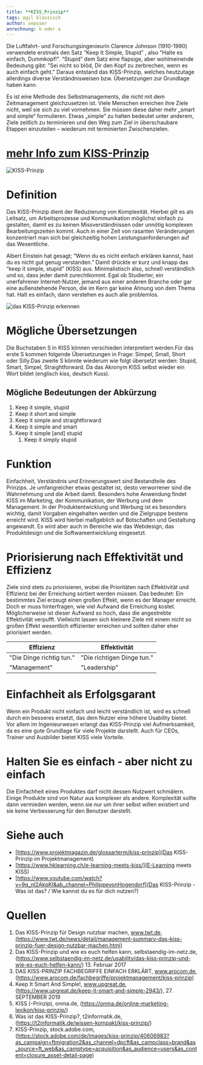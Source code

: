 ```yaml
---
title: **KISS_Prinzip**
tags: agil klassisch
author: seposer
anrechnung: k oder a
---
```



Die Luftfahrt- und Forschungsingenieurin Clarence Johnson (1910-1990) verwendete erstmals den Satz “Keep It Simple, Stupid” , also "Halte es einfach, Dummkopf!". “Stupid” dem Satz eine flapsige, aber wohlmeinende Bedeutung gibt: "Sei nicht so blöd, Dir den Kopf zu zerbrechen, wenn es auch einfach geht." Daraus entstand das KISS-Prinzip, welches heutzutage allerdings diverse Verständnisweisen bzw. Übersetzungen zur Grundlage haben kann.

Es ist eine Methode des Selbstmanagements, die nicht mit dem Zeitmanagement gleichzusetzen ist. Viele Menschen erreichen ihre Ziele nicht, weil sie sich zu viel vornehmen. Sie müssen diese daher mehr „smart and simple“ formulieren. Etwas „simple“ zu halten bedeutet unter anderem, Ziele zeitlich zu terminieren und den Weg zum Ziel in überschaubare Etappen einzuteilen – wiederum mit terminierten Zwischenzielen.


# [mehr Info zum KISS-Prinzip](https://startupwissen.biz/was-bedeutet-eigentlich-kiss/)

![KISS-Prinzip](Desktop/500_F_40606983_EcXZHtkebO0aRseXhnKldBZSuqTTCv7G.jpg)


# **Definition**

Das KISS-Prinzip dient der Reduzierung von Komplexität. Hierbei gilt es als Leitsatz, um Arbeitsprozesse und Kommunikation möglichst einfach zu gestalten, damit es zu keinen Missverständnissen oder unnötig komplexen Bearbeitungszeiten kommt. Auch in einer Zeit von rasanten Veränderungen konzentriert man sich bei gleichzeitig hohen Leistungsanforderungen auf das Wesentliche. 

Albert Einstein hat gesagt; “Wenn du es nicht einfach erklären kannst, hast du es nicht gut genug verstanden.” Damit drückte er kurz und knapp das “keep it simple, stupid” (KISS) aus.
Minimalistisch also, schnell verständlich und so, dass jeder damit zurechtkommt. Egal ob Studierter, ein unerfahrener Internet-Nutzer, jemand aus einer anderen Branche oder gar eine außenstehende Person, die im Kern gar keine Ahnung von dem Thema hat. Halt es einfach, dann verstehen es auch alle problemlos.


![das KISS-Prinzip erkennen](Desktop/kiss-prinzip.png)


# Mögliche Übersetzungen

Die Buchstaben S in KISS können verschieden interpretiert werden.Für das erste S kommen folgende Übersetzungen in Frage: Simpel, Small, Short oder Silly.Das zweite S könnte wiederum wie folgt übersetzt werden: Stupid, Smart, Simpel, Straightforward. Da das Akronym KISS selbst wieder ein Wort bildet (englisch kiss, deutsch Kuss). 

## Mögliche Bedeutungen der Abkürzung

1. Keep it simple, stupid
2. Keep it short and simple 
4. Keep it simple and straightforward 
4. Keep it simple and smart
5. Keep it simple [and] stupid
   1. Keep it simply stupid


# Funktion

Einfachheit, Verständnis und Erinnerungswert sind Bestandteile des Prinzips. Je umfangreicher etwas gestaltet ist, desto verworrener sind die Wahrnehmung und die Arbeit damit. Besonders hohe Anwendung findet KISS im Marketing, der Kommunikation, der Werbung und dem Management. In der Produktentwicklung und Werbung ist es besonders wichtig, damit Vorgaben eingehalten werden und die Zielgruppe bestens erreicht wird. KISS wird hierbei maßgeblich auf Botschaften und Gestaltung angewandt. Es wird aber auch in Bereiche wie das Webdesign, das Produktdesign und die Softwareentwicklung eingesetzt.


# Priorisierung nach Effektivität und Effizienz
Ziele sind stets zu priorisieren, wobei die Prioritäten nach Effektivität und Effizienz bei der Erreichung sortiert werden müssen. Das bedeutet: Ein bestimmtes Ziel erzeugt einen großen Effekt, wenn es der Manager erreicht. Doch er muss hinterfragen, wie viel Aufwand die Erreichung kostet. Möglicherweise ist dieser Aufwand so hoch, dass die angestrebte Effektivität verpufft. Vielleicht lassen sich kleinere Ziele mit einem nicht so großen Effekt wesentlich effizienter erreichen und sollten daher eher priorisiert werden.

| Effizienz                | Effektivität                |
| -------------------------| --------------------------- |
| "Die Dinge richtig tun." | "Die richtigen Dinge tun."  |
| "Management"             | "Leadership"                |


# Einfachheit als Erfolgsgarant

Wenn ein Produkt nicht einfach und leicht verständlich ist, wird es schnell durch ein besseres ersetzt, das dem Nutzer eine höhere Usability bietet. Vor allem im Ingenieurwesen erlangt das KISS-Prinzip viel Aufmerksamkeit, da es eine gute Grundlage für viele Projekte darstellt. Auch für CEOs, Trainer und Ausbilder bietet KISS viele Vorteile.


# Halten Sie es einfach - aber nicht zu einfach

Die Einfachheit eines Produktes darf nicht dessen Nutzwert schmälern. Einige Produkte sind von Natur aus komplexer als andere. Komplexität sollte dann vermieden werden, wenn sie nur um ihrer selbst willen existiert und sie keine Verbesserung für den Benutzer darstellt.


# Siehe auch


* [https://www.projektmagazin.de/glossarterm/kiss-prinzip](Das KISS-Prinzip im Projektmanagement)
* [https://www.hklearning.ch/e-learning-meets-kiss/](E-Learning meets KISS)
* [https://www.youtube.com/watch?v=9q_nI2AkpKI&ab_channel=PhilippevonHogendorf](Das KISS-Prinzip - Was ist das? / Wie kannst du es für dich nutzen?)


# Quellen

1. Das KISS-Prinzip für Design nutzbar machen, www.twt.de,(https://www.twt.de/news/detail/management-summary-das-kiss-prinzip-fuer-design-nutzbar-machen.html)
2. Das KISS-Prinzip und wie es euch helfen kann, selbstaendig-im-netz.de, (https://www.selbstaendig-im-netz.de/usability/das-kiss-prinzip-und-wie-es-euch-helfen-kann/) 13. Februar 2017
3. DAS KISS-PRINZIP FACHBEGRIFFE EINFACH ERKLÄRT, www.arocom.de, (https://www.arocom.de/fachbegriffe/projektmanagement/kiss-prinzip)
4. Keep It Smart And Simple!, www.upgreat.de, (https://www.upgreat.de/keep-it-smart-and-simple-2943/), 27. SEPTEMBER 2019
5. KISS (-Prinzip), onma.de, (https://onma.de/online-marketing-lexikon/kiss-prinzip/)
6. Was ist das KISS-Prinzip?, t2informatik.de, (https://t2informatik.de/wissen-kompakt/kiss-prinzip/)
7. KISS-Prinzip, stock.adobe.com, (https://stock.adobe.com/de/images/kiss-prinzip/40606983?as_campaign=ftmigration2&as_channel=dpcft&as_campclass=brand&as_source=ft_web&as_camptype=acquisition&as_audience=users&as_content=closure_asset-detail-page)
